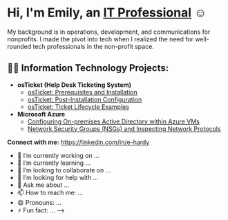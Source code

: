 <h1>Hi, I'm Emily, an <a href="https://linkedin.com/in/e-hardy/">IT Professional</a> ☺ </h1>
<p>My background is in operations, development, and communications for nonprofits. I made the pivot into tech when I realized the need for well-rounded tech professionals in the non-profit space.</p>

<h2>👨‍💻 Information Technology Projects:</h2>

- <b>osTicket (Help Desk Ticketing System)</b>
  - [osTicket: Prerequisites and Installation](https://github.com/emily-hardy/osticket-prereqs)
  - [osTicket: Post-Installation Configuration](https://github.com/emily-hardy/post-install-config)
  - [osTicket: Ticket Lifecycle Examples](https://github.com/emily-hardy/ticket-lifecycle)
- <b>Microsoft Azure</b>
  - [Configuring On-premises Active Directory within Azure VMs](https://github.com/emily-hardy/configure-ad)
  - [Network Security Groups (NSGs) and Inspecting Network Protocols](https://github.com/emily-hardy/azure-network-protocols)


**Connect with me:**
https://linkedin.com/in/e-hardy



- 🔭 I’m currently working on ...
- 🌱 I’m currently learning ...
- 👯 I’m looking to collaborate on ...
- 🤔 I’m looking for help with ...
- 💬 Ask me about ...
- 📫 How to reach me: ...
- 😄 Pronouns: ...
- ⚡ Fun fact: ...
-->
